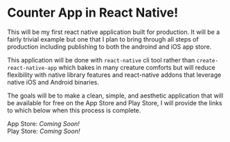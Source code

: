 # Counter App in React Native!
This will be my first react native application built for production. It will be a fairly trivial example but one that I plan to bring through all steps of production including publishing to both the androind and iOS app store. 

This application will be done with `react-native` cli tool rather than `create-react-native-app` which bakes in many creature comforts but will reduce flexibility with native library features and react-native addons that leverage native iOS and Android binaries.

The goals will be to make a clean, simple, and aesthetic application that will be available for free on the App Store and Play Store, I will provide the links to which below when this process is complete.

 App Store: <i>Coming Soon!</i><br/>
Play Store: <i>Coming Soon!</i>